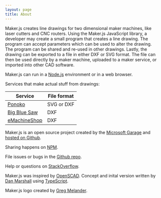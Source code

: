 ```yaml
---
layout: page
title: About
---
```


Maker.js creates line drawings for two dimensional maker machines, like laser cutters and CNC routers. Using the Maker.js JavaScript library, a developer may create a small program that creates a line drawing. The program can accept parameters which can be used to alter the drawing. The program can be shared and re-used in other drawings. Lastly, the drawing can be exported to a file in either DXF or SVG format. The file can then be used directly by a maker machine, uploaded to a maker service, or imported into other CAD software.

Maker.js can run in a [Node.js](https://nodejs.org/) environment or in a web browser.

Services that make actual stuff from drawings:

| Service | File format |
|---|---|
| [Ponoko](https://www.ponoko.com/)  | SVG or DXF |
| [Big Blue Saw](http://www.bigbluesaw.com/) | DXF |
| [eMachineShop](http://www.emachineshop.com/) | DXF |

Maker.js is an open source project created by the [Microsoft Garage](microsoft.com/garage) and [hosted on Github](https://github.com/Microsoft/maker.js).

Sharing happens on [NPM](https://www.npmjs.com/search?q=makerjs).

File issues or bugs in the [Github repo](https://github.com/Microsoft/maker.js/issues).

Help or questions on [StackOverflow](http://stackoverflow.com/questions/tagged/makerjs).

Maker.js was inspired by [OpenSCAD](http://www.openscad.org/). Concept and inital version written by [Dan Marshall](https://github.com/danmarshall) using [TypeScript](http://www.typescriptlang.org/).

Maker.js logo created by [Greg Melander](http://gregmelander.com/).
